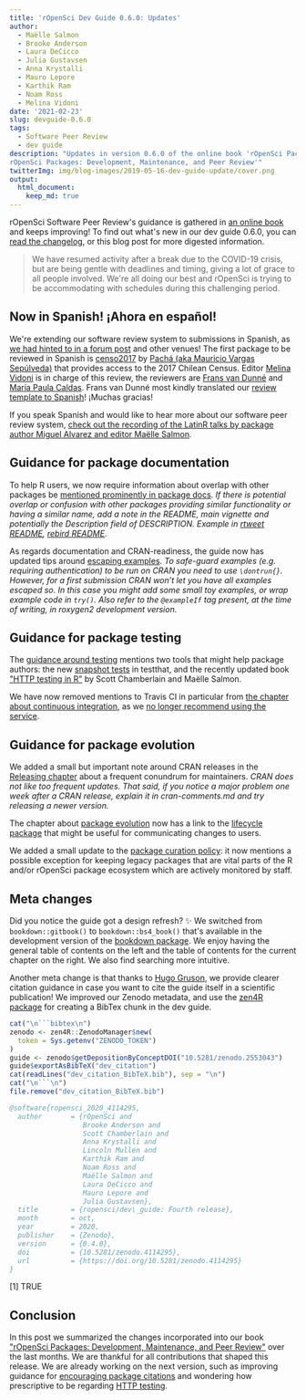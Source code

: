 ```yaml
---
title: 'rOpenSci Dev Guide 0.6.0: Updates'
author:
  - Maëlle Salmon
  - Brooke Anderson
  - Laura DeCicco
  - Julia Gustavsen
  - Anna Krystalli
  - Mauro Lepore
  - Karthik Ram
  - Noam Ross
  - Melina Vidoni
date: '2021-02-23'
slug: devguide-0.6.0
tags:
  - Software Peer Review
  - dev guide
description: "Updates in version 0.6.0 of the online book 'rOpenSci Packages: Development, Maintenance, and Peer Review
rOpenSci Packages: Development, Maintenance, and Peer Review'"
twitterImg: img/blog-images/2019-05-16-dev-guide-update/cover.png
output: 
  html_document:
    keep_md: true
---
```


rOpenSci Software Peer Review's guidance is gathered in [an online book](https://devguide.ropensci.org/) and keeps improving!
To find out what's new in our dev guide 0.6.0, you can [read the changelog](https://devguide.ropensci.org/booknews.html), 
or this blog post for more digested information.

> We have resumed activity after a break due to the COVID-19 crisis, but are being gentle with deadlines and timing, giving a lot of grace to all people involved. We're all doing our best and rOpenSci is trying to be accommodating with schedules during this challenging period.

## Now in Spanish! ¡Ahora en español!

We're extending our software review system to submissions in Spanish, as [we had hinted to in a forum post](https://discuss.ropensci.org/t/language-documentation-for-a-package/2221/3) and other venues!
The first package to be reviewed in Spanish is [
censo2017](https://github.com/ropensci/software-review/issues/414) by [Pachá (aka Mauricio Vargas Sepúlveda)](/author/pachá-aka-mauricio-vargas-sepúlveda/) that provides access to the 2017 Chilean Census.
Editor [Melina Vidoni](/blog/2019/01/31/more_editors/) is in charge of this review, the reviewers are [Frans van Dunné](https://github.com/FvD) and [María Paula Caldas](https://www.mpaulacaldas.com/).
Frans van Dunné most kindly translated our [review template to Spanish](https://devdevguide.ropensci.org/reviewtemplatees.html)!
¡Muchas gracias!

If you speak Spanish and would like to hear more about our software peer review system, [check out the recording of the LatinR talks by package author Miguel Alvarez and editor Maëlle Salmon](/events/latinr-2020/).

## Guidance for package documentation

To help R users, we now require information about overlap with other packages be [mentioned prominently in package docs](https://devdevguide.netlify.app/building.html#general).
_If there is potential overlap or confusion with other packages providing similar functionality or having a similar name, add a note in the README, main vignette and potentially the Description field of DESCRIPTION. Example in [rtweet README](https://docs.ropensci.org/rtweet/), [rebird README](https://docs.ropensci.org/rebird/#auk-vs-rebird)._

As regards documentation and CRAN-readiness, the guide now has updated tips around [escaping examples](https://devdevguide.netlify.app/building.html#examples).
_To safe-guard examples (e.g. requiring authentication) to be run on CRAN you need to use `\dontrun{}`. However, for a first submission CRAN won’t let you have all examples escaped so. In this case you might add some small toy examples, or wrap example code in `try()`. Also refer to the `@exampleIf` tag present, at the time of writing, in roxygen2 development version._

## Guidance for package testing

The [guidance around testing](https://devdevguide.netlify.app/building.html#testing) mentions two tools that might help package authors: the new [snapshot tests](https://testthat.r-lib.org/articles/snapshotting.html) in testthat, and the recently updated book ["HTTP testing in R"](/blog/2021/01/26/http-testing-book/) by Scott Chamberlain and Maëlle Salmon.

We have now removed mentions to Travis CI in particular from [the chapter about continuous integration](https://devdevguide.netlify.app/ci.html), as we [no longer recommend using the service](/technotes/2020/11/19/moving-away-travis/).

## Guidance for package evolution

We added a small but important note around CRAN releases in the [Releasing chapter](https://devdevguide.netlify.app/releasing.html#releasing-1) about a frequent conundrum for maintainers.
_CRAN does not like too frequent updates. That said, if you notice a major problem one week after a CRAN release, explain it in cran-comments.md and try releasing a newer version._

The chapter about [package evolution](https://devdevguide.netlify.app/evolution.html) now has a link to the [lifecycle package](https://lifecycle.r-lib.org/articles/lifecycle.html) that might be useful for communicating changes to users.

We added a small update to the [package curation policy](https://devdevguide.netlify.app/curationpolicy.html#legacy-acquired-packages): it now mentions a possible exception for keeping legacy packages that are vital parts of the R and/or rOpenSci package ecosystem which are actively monitored by staff. 

## Meta changes

Did you notice the guide got a design refresh? :sparkles:
We switched from `bookdown::gitbook()` to `bookdown::bs4_book()` that's available in the development version of the [bookdown package](https://github.com/rstudio/bookdown/).
We enjoy having the general table of contents on the left and the table of contents for the current chapter on the right.
We also find searching more intuitive.

Another meta change is that thanks to [Hugo Gruson](https://github.com/Bisaloo), we provide clearer citation guidance in case you want to cite the guide itself in a scientific publication!
We improved our Zenodo metadata, and use the [zen4R package](v) for creating a BibTex chunk in the dev guide.


```r
cat("\n```bibtex\n")
zenodo <- zen4R::ZenodoManager$new(
  token = Sys.getenv("ZENODO_TOKEN")
)
guide <- zenodo$getDepositionByConceptDOI("10.5281/zenodo.2553043")
guide$exportAsBibTeX("dev_citation")
cat(readLines("dev_citation_BibTeX.bib"), sep = "\n")
cat("\n```\n")
file.remove("dev_citation_BibTeX.bib")
```


```bibtex
@software{ropensci_2020_4114295,
  author       = {rOpenSci and
                  Brooke Anderson and
                  Scott Chamberlain and
                  Anna Krystalli and
                  Lincoln Mullen and
                  Karthik Ram and
                  Noam Ross and
                  Maëlle Salmon and
                  Laura DeCicco and
                  Mauro Lepore and
                  Julia Gustavsen},
  title        = {ropensci/dev\_guide: Fourth release},
  month        = oct,
  year         = 2020,
  publisher    = {Zenodo},
  version      = {0.4.0},
  doi          = {10.5281/zenodo.4114295},
  url          = {https://doi.org/10.5281/zenodo.4114295}
}

```
[1] TRUE

## Conclusion

In this post we summarized the changes incorporated into our book ["rOpenSci Packages: Development, Maintenance, and Peer Review"](https://devguide.ropensci.org/) over the last months. 
We are thankful for all contributions that shaped this release. 
We are already working on the next version, such as improving guidance for [encouraging package citations](/blog/2021/02/16/package-citation/) and wondering how prescriptive to be regarding [HTTP testing](/blog/2021/01/26/http-testing-book/).
